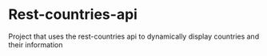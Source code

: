# Rest-countries-api
Project that uses the rest-countries api to dynamically display countries and their information
